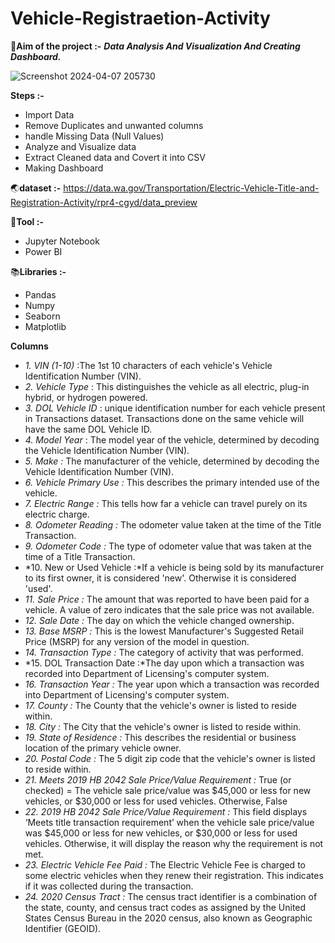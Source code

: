 # Vehicle-Registraetion-Activity

:triangular_flag_on_post:**Aim of the project :-**  ***Data Analysis And Visualization And Creating Dashboard.***

![Screenshot 2024-04-07 205730](https://github.com/Nehakoli23/Vehicle-Registraetion-Activity/assets/155455317/819cac24-785b-495b-a234-e1aaa791feca)



**Steps :-**
- Import Data
- Remove Duplicates and unwanted columns
- handle Missing Data (Null Values)
- Analyze and Visualize data
- Extract Cleaned data and Covert it into CSV
- Making Dashboard


:earth_asia:**dataset :-** https://data.wa.gov/Transportation/Electric-Vehicle-Title-and-Registration-Activity/rpr4-cgyd/data_preview

:mushroom:**Tool :-**  
- Jupyter Notebook
- Power BI

:books:**Libraries :-** 
- Pandas
- Numpy 
- Seaborn
- Matplotlib
  

**Columns**
- *1. VIN (1-10)* :The 1st 10 characters of each vehicle's Vehicle Identification Number (VIN).
- *2. Vehicle Type* : This distinguishes the vehicle as all electric, plug-in hybrid, or hydrogen powered.
- *3. DOL Vehicle ID* : unique identification number for each vehicle present in Transactions dataset. Transactions done on the same vehicle will have the same DOL Vehicle ID.
- *4. Model Year* : The model year of the vehicle, determined by decoding the Vehicle Identification Number (VIN).
- *5. Make :* The manufacturer of the vehicle, determined by decoding the Vehicle Identification Number (VIN).
- *6. Vehicle Primary Use :* This describes the primary intended use of the vehicle.
- *7. Electric Range :* This tells how far a vehicle can travel purely on its electric charge.
- *8. Odometer Reading :* The odometer value taken at the time of the Title Transaction.
- *9. Odometer Code :* The type of odometer value that was taken at the time of a Title Transaction.
- *10. New or Used Vehicle :*If a vehicle is being sold by its manufacturer to its first owner, it is considered 'new'. Otherwise it is considered 'used'.
- *11. Sale Price :* The amount that was reported to have been paid for a vehicle. A value of zero indicates that the sale price was not available.
- *12. Sale Date :* The day on which the vehicle changed ownership.
- *13. Base MSRP :* This is the lowest Manufacturer's Suggested Retail Price (MSRP) for any version of the model in question.
- *14. Transaction Type :* The category of activity that was performed.   
- *15. DOL Transaction Date :*The day upon which a transaction was recorded into Department of Licensing's computer system. 
- *16. Transaction Year :* The year upon which a transaction was recorded into Department of Licensing's computer system.
- *17. County :* The County that the vehicle's owner is listed to reside within.
- *18. City :* The City that the vehicle's owner is listed to reside within. 
- *19. State of Residence :* This describes the residential or business location of the primary vehicle owner.      
- *20. Postal Code :* The 5 digit zip code that the vehicle's owner is listed to reside within.       
- *21. Meets 2019 HB 2042 Sale Price/Value Requirement :* True (or checked) = The vehicle sale price/value was $45,000 or less for new vehicles, or $30,000 or less for used vehicles. Otherwise, False         
- *22. 2019 HB 2042 Sale Price/Value Requirement  :* This field displays ‘Meets title transaction requirement’ when the vehicle sale price/value was $45,000 or less for new vehicles, or $30,000 or less for used vehicles. Otherwise, it will display the reason why the requirement is not met.       
- *23. Electric Vehicle Fee Paid :* The Electric Vehicle Fee is charged to some electric vehicles when they renew their registration. This indicates if it was collected during the transaction.
- *24. 2020 Census Tract  :* The census tract identifier is a combination of the state, county, and census tract codes as assigned by the United States Census Bureau in the 2020 census, also known as Geographic Identifier (GEOID).      


